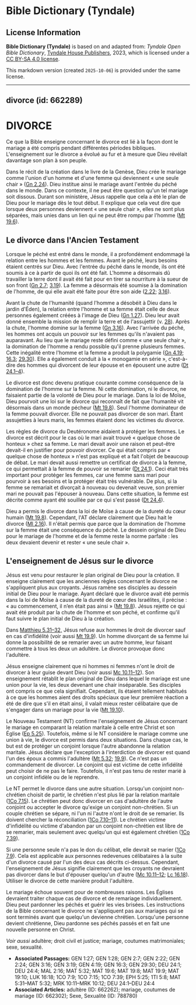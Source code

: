 # Bible Dictionary (Tyndale)

## License Information

**Bible Dictionary (Tyndale)** is based on and adapted from: _Tyndale Open Bible Dictionary_, [Tyndale House Publishers](https://tyndaleopenresources.com/), 2023, which is licensed under a [CC BY-SA 4.0 license](https://creativecommons.org/licenses/by-sa/4.0/legalcode.en).

This markdown version (created `2025-10-06`) is provided under the same license.



--------------------------------

## divorce (id: 662289)

DIVORCE
=======

Ce que la Bible enseigne concernant le divorce est lié à la façon dont le mariage a été compris pendant différentes périodes bibliques. L'enseignement sur le divorce a évolué au fur et à mesure que Dieu révélait davantage son plan à son peuple.

Dans le récit de la création dans le livre de la Genèse, Dieu crée le mariage comme l'union d'un homme et d'une femme qui deviennent « une seule chair » ([Gn 2\.24](https://ref.ly/Gen2:24)). Dieu institue ainsi le mariage avant l'entrée du péché dans le monde. Dans ce contexte, il ne peut être question qu'un tel mariage soit dissous. Durant son ministère, Jésus rappelle que cela a été le plan de Dieu pour le mariage dès le tout début. Il explique que cela veut dire que lorsque deux personnes deviennent « une seule chair », elles ne sont plus séparées, mais unies dans un lien qui ne peut être rompu par l'homme ([Mt 19\.6](https://ref.ly/Matt19:6)).

Le divorce dans l'Ancien Testament
----------------------------------

Lorsque le péché est entré dans le monde, il a profondément endommagé la relation entre les hommes et les femmes. Avant le péché, leurs besoins étaient centrés sur Dieu. Avec l'entrée du péché dans le monde, ils ont été soumis à ce à partir de quoi ils ont été fait. L'homme a désormais dû travailler la terre dont il avait été fait pour en tirer sa nourriture à la sueur de son front ([Gn 2\.7](https://ref.ly/Gen2:7); [3\.19](https://ref.ly/Gen3:19)). La femme a désormais été soumise à la domination de l'homme, de qui elle avait été faite pour être son aide ([2\.22](https://ref.ly/Gen2:22); [3\.16](https://ref.ly/Gen3:16)). 

Avant la chute de l'humanité (quand l'homme a désobéit à Dieu dans le jardin d'Éden), la relation entre l'homme et sa femme était celle de deux personnes également créées à l'image de Dieu ([Gn 1\.27](https://ref.ly/Gen1:27)). Dieu leur avait donné ensemble la mission de remplir la terre et de l'assujettir (v. [28](https://ref.ly/Gen1:28)). Après la chute, l'homme domine sur la femme ([Gn 3\.16](https://ref.ly/Gen3:16)). Avec l'arrivée du péché, les hommes ont acquis un pouvoir sur les femmes qu'ils n'avaient pas auparavant. Au lieu que le mariage reste défini comme « une seule chair », la domination de l'homme a rendu possible qu'il prenne plusieurs femmes. Cette inégalité entre l'homme et la femme a produit la polygamie ([Gn 4\.19](https://ref.ly/Gen4:19); [16\.3](https://ref.ly/Gen16:3); [29\.30](https://ref.ly/Gen29:30)). Elle a également conduit à la « monogamie en série », c'est\-à\-dire des hommes qui divorcent de leur épouse et en épousent une autre ([Dt 24\.1–4](https://ref.ly/Deut24:1-Deut24:4)).

Le divorce est donc devenu pratique courante comme conséquence de la domination de l'homme sur la femme. Ni cette domination, ni le divorce, ne faisaient partie de la volonté de Dieu pour le mariage. Dans la loi de Moïse, Dieu pourvoit une loi sur le divorce qui reconnaît de fait que l'humanité vit désormais dans un monde pécheur ([Mt 19\.8](https://ref.ly/Matt19:8)). Seul l'homme dominateur de la femme pouvait divorcer. Elle ne pouvait pas divorcer de son mari. Étant assujetties à leurs maris, les femmes étaient donc les victimes du divorce.

Les règles de divorce du Deutéronome aidaient à protéger les femmes. Le divorce est décrit pour le cas où le mari avait trouvé « quelque chose de honteux » chez sa femme. Le mari devait avoir une raison et peut\-être devait\-il en justifier pour pouvoir divorcer. Ce qui était compris par « quelque chose de honteux » n'est pas expliqué et a fait l'objet de beaucoup de débat. Le mari devait aussi remettre un certificat de divorce à la femme, ce qui permettait à la femme de pouvoir se remarier ([Dt 24\.1](https://ref.ly/Deut24:1)). Ceci était très important pour protéger les femmes, car une femme sans mari pour pourvoir à ses besoins et la protéger était très vulnérable. De plus, si la femme se remariait et divorçait à nouveau ou devenait veuve, son premier mari ne pouvait pas l'épouser à nouveau. Dans cette situation, la femme est décrite comme ayant été souillée par ce qui s'est passé ([Dt 24\.4](https://ref.ly/Deut24:4)).

Dieu a permis le divorce dans la loi de Moïse à cause de la dureté du cœur humain ([Mt 19\.8](https://ref.ly/Matt19:8)). Cependant, l'AT déclare clairement que Dieu hait le divorce ([Ml 2\.16](https://ref.ly/Mal2:16)). Il n'était permis que parce que la domination de l'homme sur la femme était une conséquence du péché. Le dessein original de Dieu pour le mariage de l'homme et de la femme reste la norme parfaite : les deux devaient devenir et rester « une seule chair ».

L'enseignement de Jésus sur le divorce
--------------------------------------

Jésus est venu pour restaurer le plan original de Dieu pour la création. Il enseigne clairement que les anciennes règles concernant le divorce ne s'appliquent plus aux croyants. Jésus ramène ses disciples au dessein initial de Dieu pour le mariage. Ayant déclaré que le divorce avait été permis dans la loi de Moïse à cause de la dureté de cœur des Israélites, il précise : « au commencement, il n’en était pas ainsi » ([Mt 19\.8](https://ref.ly/Matt19:8)). Jésus rejette ce qui avait été produit par la chute de l'homme et son péché, et confirme qu'il faut suivre le plan initial de Dieu à la création.

Dans [Matthieu 5\.31–32,](https://ref.ly/Matt5:31-Matt5:32) Jésus refuse aux hommes le droit de divorcer sauf en cas d'infidélité (voir aussi [Mt 19\.9](https://ref.ly/Matt19:9)). Un homme divorçant de sa femme lui donne la possibilité de se remarier avec un autre homme, leur faisant commettre à tous les deux un adultère. Le divorce provoque donc l'adultère.

Jésus enseigne clairement que ni hommes ni femmes n'ont le droit de divorcer à leur guise devant Dieu (voir aussi [Mc 10\.11–12](https://ref.ly/Mark10:11-Mark10:12)). Son enseignement rétablit le plan original de Dieu dans lequel le mariage est une union pour la vie, les deux devenant une chair inséparable. Ses disciples ont compris ce que cela signifiait. Cependant, ils étaient tellement habitués à ce que les hommes aient des droits spéciaux que leur première réaction a été de dire que s'il en était ainsi, il valait mieux rester célibataire que de s'engager dans un mariage pour la vie ([Mt 19\.10](https://ref.ly/Matt19:10)). 

Le Nouveau Testament (NT) confirme l'enseignement de Jésus concernant le mariage en comparant la relation maritale à celle entre Christ et son Église ([Ep 5\.25](https://ref.ly/Eph5:25)). Toutefois, même si le NT considère le mariage comme une union à vie, le divorce est permis dans deux situations. Dans chaque cas, le but est de protéger un conjoint lorsque l'autre abandonne la relation maritale. Jésus déclare que l'exception à l'interdiction de divorcer est quand l'un des époux a commis l'adultère ([Mt 5\.32](https://ref.ly/Matt5:32); [19\.9](https://ref.ly/Matt19:9)). Ce n'est pas un commandement de divorcer. Le conjoint qui est victime de cette infidélité peut choisir de ne pas le faire. Toutefois, il n'est pas tenu de rester marié à un conjoint infidèle ou de le reprendre.

Le NT permet le divorce dans une autre situation. Lorsqu'un conjoint non\-chrétien choisit de partir, le chrétien n'est plus lié par la relation maritale ([1Co 7\.15](https://ref.ly/1Cor7:15)). Le chrétien peut donc divorcer en cas d'adultère de l'autre conjoint ou accepter le divorce qu'exige un conjoint non\-chrétien. Si un couple chrétien se sépare, ni l'un ni l'autre n'ont le droit de se remarier. Ils doivent chercher la réconciliation ([1Co 7\.10–11](https://ref.ly/1Cor7:10-1Cor7:11)). Le chrétien victime d'infidélité ou victime d'abandon par un conjoint non\-chrétien est libre de se remarier, mais seulement avec quelqu'un qui est également chrétien ([1Co 7\.39](https://ref.ly/1Cor7:39)).

Si une personne seule n'a pas le don du célibat, elle devrait se marier ([1Co 7\.9](https://ref.ly/1Cor7:9)). Cela est applicable aux personnes redevenues célibataires à la suite d'un divorce causé par l'un des deux cas décrits ci\-dessus. Cependant, l'enseignement de Jésus signifie clairement que les croyants ne devraient pas divorcer dans le but d'épouser quelqu'un d'autre ([Mc 10\.11–12](https://ref.ly/Mark10:11-Mark10:12); [Lc 16\.18](https://ref.ly/Luke16:18)). Utiliser le divorce de cette manière produit l'adultère.

Le mariage échoue souvent pour de nombreuses raisons. Les Églises devraient traiter chaque cas de divorce et de remariage individuellement. Dieu peut pardonner les péchés et guérir les vies brisées. Les instructions de la Bible concernant le divorce ne s'appliquent pas aux mariages qui se sont terminés avant que quelqu'un devienne chrétien. Lorsqu'une personne devient chrétienne, Dieu pardonne ses péchés passés et en fait une nouvelle personne en Christ.

*Voir aussi* adultère; droit civil et justice; mariage, coutumes matrimoniales; sexe, sexualité.

* **Associated Passages:** GEN 1:27; GEN 1:28; GEN 2:7; GEN 2:22; GEN 2:24; GEN 3:16; GEN 3:19; GEN 4:19; GEN 16:3; GEN 29:30; DEU 24:1; DEU 24:4; MAL 2:16; MAT 5:32; MAT 19:6; MAT 19:8; MAT 19:9; MAT 19:10; LUK 16:18; 1CO 7:9; 1CO 7:15; 1CO 7:39; EPH 5:25; 1TI 5:8; MAT 5:31–MAT 5:32; MRK 10:11–MRK 10:12; DEU 24:1–DEU 24:4
* **Associated Articles:** adultère (ID: 662262); mariage, coutumes de mariage (ID: 662302); Sexe, Sexualité (ID: 788780)

